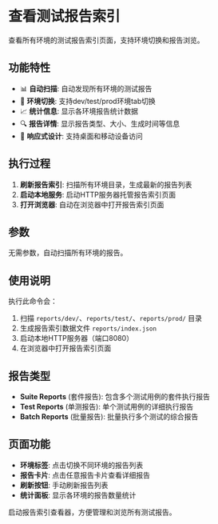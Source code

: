 # 查看测试报告索引

查看所有环境的测试报告索引页面，支持环境切换和报告浏览。

## 功能特性

- 📊 **自动扫描**: 自动发现所有环境的测试报告
- 🎯 **环境切换**: 支持dev/test/prod环境tab切换
- 📈 **统计信息**: 显示各环境报告统计数据
- 🔍 **报告详情**: 显示报告类型、大小、生成时间等信息
- 📱 **响应式设计**: 支持桌面和移动设备访问

## 执行过程

1. **刷新报告索引**: 扫描所有环境目录，生成最新的报告列表
2. **启动本地服务**: 启动HTTP服务器托管报告索引页面
3. **打开浏览器**: 自动在浏览器中打开报告索引页面

## 参数

无需参数，自动扫描所有环境的报告。

## 使用说明

执行此命令会：
1. 扫描 `reports/dev/`、`reports/test/`、`reports/prod/` 目录
2. 生成报告索引数据文件 `reports/index.json`
3. 启动本地HTTP服务器（端口8080）
4. 在浏览器中打开报告索引页面

## 报告类型

- **Suite Reports** (套件报告): 包含多个测试用例的套件执行报告
- **Test Reports** (单测报告): 单个测试用例的详细执行报告  
- **Batch Reports** (批量报告): 批量执行多个测试的综合报告

## 页面功能

- **环境标签**: 点击切换不同环境的报告列表
- **报告卡片**: 点击任意报告卡片查看详细报告
- **刷新按钮**: 手动刷新报告列表
- **统计面板**: 显示各环境的报告数量统计

启动报告索引查看器，方便管理和浏览所有测试报告。